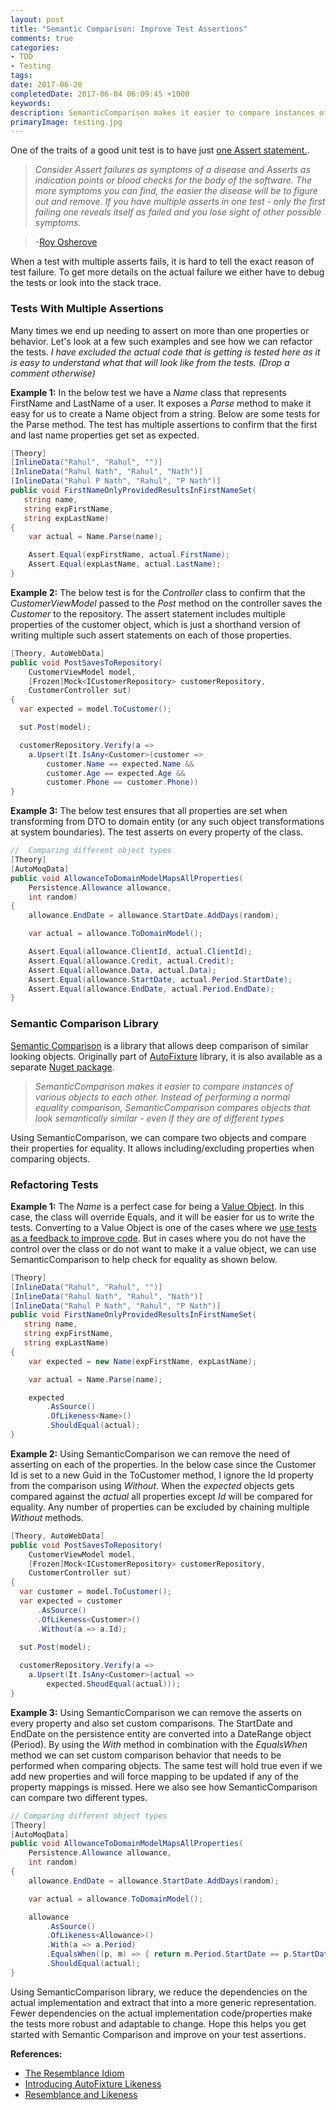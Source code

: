 ```yaml
---
layout: post
title: "Semantic Comparison: Improve Test Assertions"
comments: true
categories: 
- TDD
- Testing
tags: 
date: 2017-06-20
completedDate: 2017-06-04 06:09:45 +1000
keywords: 
description: SemanticComparison makes it easier to compare instances of various objects to each other and improve test assertions.
primaryImage: testing.jpg
---
```


One of the traits of a good unit test is to have just [one Assert statement.](http://osherove.com/blog/2005/4/14/try-to-avoid-multiple-asserts-in-a-single-unit-test.html). 

> *Consider Assert failures as symptoms of a disease and Asserts as indication points or blood checks for the body of the software. The more symptoms you can find, the easier the disease will be to figure out and remove. If you have multiple asserts in one test - only the first failing one reveals itself as failed and you lose sight of other possible symptoms.*

> -[Roy Osherove](http://osherove.com/)

When a test with multiple asserts fails, it is hard to tell the exact reason of test failure. To get more details on the actual failure we either have to debug the tests or look into the stack trace. 

### Tests With Multiple Assertions

Many times we end up needing to assert on more than one properties or behavior. Let's look at a few such examples and see how we can refactor the tests. *I have excluded the actual code that is getting is tested here as it is easy to understand what that will look like from the tests. (Drop a comment otherwise)* 

**Example 1:** In the below test we have a *Name* class that represents FirstName and LastName of a user. It exposes a *Parse* method to make it easy for us to create a Name object from a string. Below are some tests for the Parse method. The test has multiple assertions to confirm that the first and last name properties get set as expected.

``` csharp
[Theory]
[InlineData("Rahul", "Rahul", "")]
[InlineData("Rahul Nath", "Rahul", "Nath")]
[InlineData("Rahul P Nath", "Rahul", "P Nath")]
public void FirstNameOnlyProvidedResultsInFirstNameSet(
   string name,
   string expFirstName,
   string expLastName)
{
    var actual = Name.Parse(name);

    Assert.Equal(expFirstName, actual.FirstName);
    Assert.Equal(expLastName, actual.LastName);
}
```

**Example 2:** The below test is for the *Controller* class to confirm that the *CustomerViewModel* passed to the *Post* method on the controller saves the *Customer* to the repository. The assert statement includes multiple properties of the customer object, which is just a shorthand version of writing multiple such assert statements on each of those properties. 

``` csharp
[Theory, AutoWebData]
public void PostSavesToRepository(
    CustomerViewModel model,
    [Frozen]Mock<ICustomerRepository> customerRepository,
    CustomerController sut)
{
  var expected = model.ToCustomer();

  sut.Post(model);

  customerRepository.Verify(a =>
    a.Upsert(It.IsAny<Customer>(customer => 
        customer.Name == expected.Name &&
        customer.Age == expected.Age &&
        customer.Phone == customer.Phone))
}
```

**Example 3:** The below test ensures that all properties are set when transforming from DTO to domain entity (or any such object transformations at system boundaries). The test asserts on every property of the class.

``` csharp
//  Comparing different object types
[Theory]
[AutoMoqData]
public void AllowanceToDomainModelMapsAllProperties(
    Persistence.Allowance allowance, 
    int random)
{
    allowance.EndDate = allowance.StartDate.AddDays(random);

    var actual = allowance.ToDomainModel();

    Assert.Equal(allowance.ClientId, actual.ClientId);
    Assert.Equal(allowance.Credit, actual.Credit);
    Assert.Equal(allowance.Data, actual.Data);
    Assert.Equal(allowance.StartDate, actual.Period.StartDate);
    Assert.Equal(allowance.EndDate, actual.Period.EndDate);
}
```

### Semantic Comparison Library

[Semantic Comparison](https://www.nuget.org/packages/SemanticComparison/) is a library that allows deep comparison of similar looking objects. Originally part of [AutoFixture](http://www.rahulpnath.com/blog/autofixture-make-your-unit-tests-robust/) library, it is also available as a separate [Nuget package](https://www.nuget.org/packages/SemanticComparison/).

> *SemanticComparison makes it easier to compare instances of various objects to each other. Instead of performing a normal equality comparison, SemanticComparison compares objects that look semantically similar - even if they are of different types*

Using SemanticComparison, we can compare two objects and compare their properties for equality. It allows including/excluding properties when comparing objects.

### Refactoring Tests

**Example 1:** The *Name* is a perfect case for being a [Value Object](http://www.rahulpnath.com/blog/thinking-beyond-primitive-values-value-objects/). In this case, the class will override Equals, and it will be easier for us to write the tests. Converting to a Value Object is one of the cases where we [use tests as a feedback to improve code](http://www.rahulpnath.com/blog/tests-as-a-feedback-tool/). But in cases where you do not have the control over the class or do not want to make it a value object, we can use SemanticComparison to help check for equality as shown below. 

``` csharp
[Theory]
[InlineData("Rahul", "Rahul", "")]
[InlineData("Rahul Nath", "Rahul", "Nath")]
[InlineData("Rahul P Nath", "Rahul", "P Nath")]
public void FirstNameOnlyProvidedResultsInFirstNameSet(
   string name,
   string expFirstName,
   string expLastName)
{
    var expected = new Name(expFirstName, expLastName);

    var actual = Name.Parse(name);

    expected
        .AsSource()
        .OfLikeness<Name>()
        .ShouldEqual(actual);
}
```

**Example 2:**  Using SemanticComparison we can remove the need of asserting on each of the properties. In the below case since the Customer Id is set to a new Guid in the ToCustomer method, I ignore the Id property from the comparison using *Without*. When the *expected* objects gets compared against the *actual* all properties except *Id* will be compared for equality. Any number of properties can be excluded by chaining multiple *Without* methods. 

``` csharp
[Theory, AutoWebData]
public void PostSavesToRepository(
    CustomerViewModel model,
    [Frozen]Mock<ICustomerRepository> customerRepository,
    CustomerController sut)
{
  var customer = model.ToCustomer();
  var expected = customer
      .AsSource()
      .OfLikeness<Customer>()
      .Without(a => a.Id);
      
  sut.Post(model);

  customerRepository.Verify(a =>
    a.Upsert(It.IsAny<Customer>(actual => 
        expected.ShoudEqual(actual)));
}
```

**Example 3:**  Using SemanticComparison we can remove the asserts on every property and also set custom comparisons. The StartDate and EndDate on the persistence entity are converted into a DateRange object (Period). By using the *With* method in combination with the *EqualsWhen* method we can set custom comparison behavior that needs to be performed when comparing objects. The same test will hold true even if we add new properties and will force mapping to be updated if any of the property mappings is missed. Here we also see how SemanticComparison can compare two different types.

``` csharp
// Comparing different object types
[Theory]
[AutoMoqData]
public void AllowanceToDomainModelMapsAllProperties(
    Persistence.Allowance allowance, 
    int random)
{
    allowance.EndDate = allowance.StartDate.AddDays(random);

    var actual = allowance.ToDomainModel();

    allowance
        .AsSource()
        .OfLikeness<Allowance>()
        .With(a => a.Period)
        .EqualsWhen((p, m) => { return m.Period.StartDate == p.StartDate && m.Period.EndDate == p.EndDate; })
        .ShouldEqual(actual);
}
```

Using SemanticComparison library, we reduce the dependencies on the actual implementation and extract that into a more generic representation. Fewer dependencies on the actual implementation code/properties make the tests more robust and adaptable to change. Hope this helps you get started with Semantic Comparison and improve on your test assertions.

**References:**

- [The Resemblance Idiom](http://blog.ploeh.dk/2012/06/21/TheResemblanceidiom/)   
- [Introducing AutoFixture Likeness](http://blog.ploeh.dk/2010/06/29/IntroducingAutoFixtureLikeness/)    
- [Resemblance and Likeness](http://blog.ploeh.dk/2012/06/22/ResemblanceandLikeness/)    